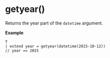 # getyear()

Returns the year part of the `datetime` argument.

**Example**

<!-- csl --> 
```
T
| extend year = getyear(datetime(2015-10-12))
// year == 2015
```

